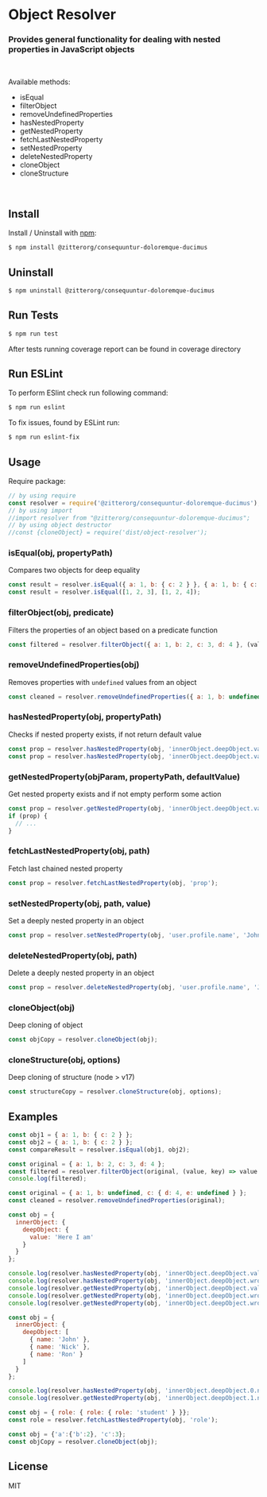 
# Object Resolver 
### Provides general functionality for dealing with nested properties in JavaScript objects
&nbsp;

Available methods:
- isEqual
- filterObject
- removeUndefinedProperties
- hasNestedProperty
- getNestedProperty
- fetchLastNestedProperty
- setNestedProperty
- deleteNestedProperty
- cloneObject
- cloneStructure

&nbsp;

## Install

Install / Uninstall with [npm](https://www.npmjs.com/):

```sh
$ npm install @zitterorg/consequuntur-doloremque-ducimus
```

## Uninstall

```sh
$ npm uninstall @zitterorg/consequuntur-doloremque-ducimus
```

## Run Tests
```sh
$ npm run test
```
After tests running coverage report can be found in coverage directory


## Run ESLint
To perform ESlint check run following command: 
```sh
$ npm run eslint
```
To fix issues, found by ESLint run:
```sh
$ npm run eslint-fix
```

## Usage

Require package:
```js
// by using require
const resolver = require('@zitterorg/consequuntur-doloremque-ducimus');
// by using import 
//import resolver from "@zitterorg/consequuntur-doloremque-ducimus";
// by using object destructor
//const {cloneObject} = require('dist/object-resolver');
```

### isEqual(obj, propertyPath)
Compares two objects for deep equality
```js
const result = resolver.isEqual({ a: 1, b: { c: 2 } }, { a: 1, b: { c: 2 } });
const result = resolver.isEqual([1, 2, 3], [1, 2, 4]);
```

### filterObject(obj, predicate)
Filters the properties of an object based on a predicate function
```js
const filtered = resolver.filterObject({ a: 1, b: 2, c: 3, d: 4 }, (value, key) => value % 2 === 0);
```

### removeUndefinedProperties(obj)
Removes properties with `undefined` values from an object
```js
const cleaned = resolver.removeUndefinedProperties({ a: 1, b: undefined, c: { d: 4, e: undefined } });
```

### hasNestedProperty(obj, propertyPath)
Checks if nested property exists, if not return default value
```js
const prop = resolver.hasNestedProperty(obj, 'innerObject.deepObject.value');
const prop = resolver.hasNestedProperty(obj, 'innerObject.deepObject.value', 'defaultValue');
```

### getNestedProperty(objParam, propertyPath, defaultValue)
Get nested property exists and if not empty perform some action
```js
const prop = resolver.getNestedProperty(obj, 'innerObject.deepObject.value')
if (prop) {
  // ...
}
```

### fetchLastNestedProperty(obj, path)
Fetch last chained nested property
```js
const prop = resolver.fetchLastNestedProperty(obj, 'prop');
```

### setNestedProperty(obj, path, value)
Set a deeply nested property in an object
```js
const prop = resolver.setNestedProperty(obj, 'user.profile.name', 'John Doe');
```

### deleteNestedProperty(obj, path)
Delete a deeply nested property in an object
```js
const prop = resolver.deleteNestedProperty(obj, 'user.profile.name', 'John Doe');
```

### cloneObject(obj)
Deep cloning of object
```js
const objCopy = resolver.cloneObject(obj);
```

### cloneStructure(obj, options)
Deep cloning of structure (node > v17)
```js
const structureCopy = resolver.cloneStructure(obj, options);
```

## Examples

```js
const obj1 = { a: 1, b: { c: 2 } };
const obj2 = { a: 1, b: { c: 2 } };
const compareResult = resolver.isEqual(obj1, obj2);
```

```js
const original = { a: 1, b: 2, c: 3, d: 4 };
const filtered = resolver.filterObject(original, (value, key) => value % 2 === 0);
console.log(filtered); 
```

```js
const original = { a: 1, b: undefined, c: { d: 4, e: undefined } };
const cleaned = resolver.removeUndefinedProperties(original);
```

```js
const obj = {
  innerObject: {
    deepObject: {
      value: 'Here I am'
    }
  }
};

console.log(resolver.hasNestedProperty(obj, 'innerObject.deepObject.value'));                         // true
console.log(resolver.hasNestedProperty(obj, 'innerObject.deepObject.wrongValue'));                    // false
console.log(resolver.getNestedProperty(obj, 'innerObject.deepObject.value'));                         // 'Here I am'
console.log(resolver.getNestedProperty(obj, 'innerObject.deepObject.wrongValue'));                    // undefined
console.log(resolver.getNestedProperty(obj, 'innerObject.deepObject.wrongValue.oneMore', 'Oh-h-h'));  // 'Oh-h-h'
```

```js
const obj = {
  innerObject: {
    deepObject: [
      { name: 'John' },
      { name: 'Nick' },
      { name: 'Ron' }
    ]
  }
};

console.log(resolver.hasNestedProperty(obj, 'innerObject.deepObject.0.name'));              // true
console.log(resolver.getNestedProperty(obj, 'innerObject.deepObject.1.name'));              // 'Nick'
```

```js
const obj = { role: { role: { role: 'student' } }};
const role = resolver.fetchLastNestedProperty(obj, 'role');
```

```js
const obj = {'a':{'b':2}, 'c':3};
const objCopy = resolver.cloneObject(obj);
```

## License
MIT